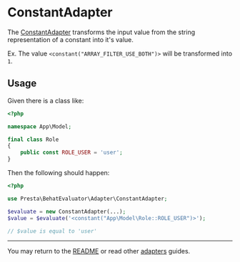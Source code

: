 # ConstantAdapter

The [ConstantAdapter][1] transforms the input value from the string representation of a constant into it's value.

Ex. The value `<constant("ARRAY_FILTER_USE_BOTH")>` will be transformed into `1`.

## Usage

Given there is a class like:

```php
<?php

namespace App\Model;

final class Role
{
    public const ROLE_USER = 'user';
}
```

Then the following should happen:

```php
<?php

use Presta\BehatEvaluator\Adapter\ConstantAdapter;

$evaluate = new ConstantAdapter(...);
$value = $evaluate('<constant("App\Model\Role::ROLE_USER")>');

// $value is equal to 'user'
```

---

You may return to the [README][2] or read other [adapters][3] guides.

[1]: ../../src/Adapter/ConstantAdapter.php
[2]: ../../README.md
[3]: ../adapters/
